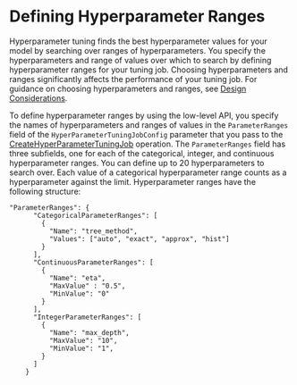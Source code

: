 # Defining Hyperparameter Ranges<a name="automatic-model-tuning-define-ranges"></a>

Hyperparameter tuning finds the best hyperparameter values for your model by searching over ranges of hyperparameters\. You specify the hyperparameters and range of values over which to search by defining hyperparameter ranges for your tuning job\. Choosing hyperparameters and ranges significantly affects the performance of your tuning job\. For guidance on choosing hyperparameters and ranges, see [Design Considerations](automatic-model-tuning-considerations.md)\.

To define hyperparameter ranges by using the low\-level API, you specify the names of hyperparameters and ranges of values in the `ParameterRanges` field of the `HyperParameterTuningJobConfig` parameter that you pass to the [CreateHyperParameterTuningJob](API_CreateHyperParameterTuningJob.md) operation\. The `ParameterRanges` field has three subfields, one for each of the categorical, integer, and continuous hyperparameter ranges\. You can define up to 20 hyperparameters to search over\. Each value of a categorical hyperparameter range counts as a hyperparameter against the limit\. Hyperparameter ranges have the following structure:

```
"ParameterRanges": {
      "CategoricalParameterRanges": [
        {
          "Name": "tree_method",
          "Values": ["auto", "exact", "approx", "hist"]
        }          
      ],
      "ContinuousParameterRanges": [
        {
          "Name": "eta",
          "MaxValue" : "0.5",
          "MinValue": "0"
        }
      ],
      "IntegerParameterRanges": [
        {
          "Name": "max_depth",
          "MaxValue": "10",
          "MinValue": "1", 
        }
      ]
    }
```